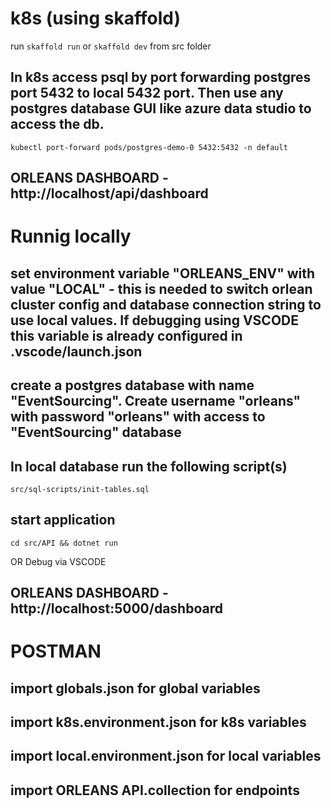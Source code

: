 # k8s (using skaffold)
run  ```skaffold run``` or ```skaffold dev``` from src folder

## In k8s access psql by port forwarding postgres port 5432 to local 5432 port.  Then use any postgres database GUI like azure data studio to access the db.
```
kubectl port-forward pods/postgres-demo-0 5432:5432 -n default
```
## ORLEANS DASHBOARD - http://localhost/api/dashboard


# Runnig locally
## set environment variable "ORLEANS_ENV" with value "LOCAL" - this is needed to switch orlean cluster config and database connection string to use local values.  If debugging using VSCODE this variable is already configured in .vscode/launch.json
## create a postgres database with name "EventSourcing". Create username "orleans" with password "orleans" with access to "EventSourcing" database
## In local database run the following script(s)
```
src/sql-scripts/init-tables.sql
```
## start application
```
cd src/API && dotnet run
```
OR 
Debug via VSCODE

## ORLEANS DASHBOARD - http://localhost:5000/dashboard

# POSTMAN
## import globals.json for global variables
## import k8s.environment.json for k8s variables
## import local.environment.json for local variables
## import ORLEANS API.collection for endpoints

